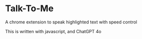 # Talk-To-Me
A chrome extension to speak highlighted text with speed control

This is written with javascript, and ChatGPT 4o
